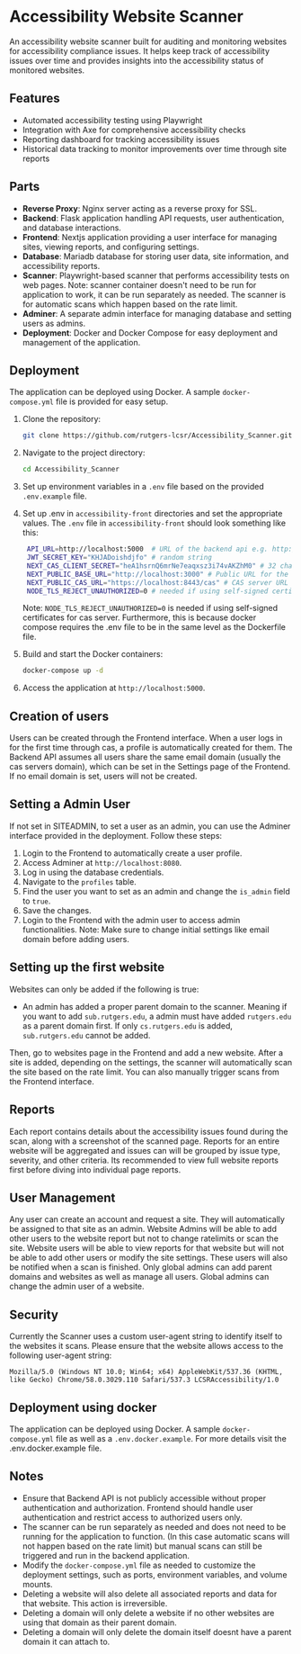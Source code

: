 # Accessibility Website Scanner

An accessibility website scanner built for auditing and monitoring websites for accessibility compliance issues. It helps keep track of accessibility issues over time and provides insights into the accessibility status of monitored websites.

## Features

-   Automated accessibility testing using Playwright
-   Integration with Axe for comprehensive accessibility checks
-   Reporting dashboard for tracking accessibility issues
-   Historical data tracking to monitor improvements over time through site reports

## Parts

-   **Reverse Proxy**: Nginx server acting as a reverse proxy for SSL.
-   **Backend**: Flask application handling API requests, user authentication, and database interactions.
-   **Frontend**: Nextjs application providing a user interface for managing sites, viewing reports, and configuring settings.
-   **Database**: Mariadb database for storing user data, site information, and accessibility reports.
-   **Scanner**: Playwright-based scanner that performs accessibility tests on web pages.
    Note: scanner container doesn't need to be run for application to work, it can be run separately as needed. The scanner is for automatic scans which happen based on the rate limit.
-   **Adminer**: A separate admin interface for managing database and setting users as admins.
-   **Deployment**: Docker and Docker Compose for easy deployment and management of the application.

## Deployment

The application can be deployed using Docker. A sample `docker-compose.yml` file is provided for easy setup.

1. Clone the repository:
    ```bash
    git clone https://github.com/rutgers-lcsr/Accessibility_Scanner.git
    ```
2. Navigate to the project directory:
    ```bash
    cd Accessibility_Scanner
    ```
3. Set up environment variables in a `.env` file based on the provided `.env.example` file.
4. Set up .env in `accessibility-front` directories and set the appropriate values.
   The `.env` file in `accessibility-front` should look something like this:

    ```bash
     API_URL=http://localhost:5000  # URL of the backend api e.g. http://a11y-api:5000 if using docker
     JWT_SECRET_KEY="KHJADoishdjfo" # random string
     NEXT_CAS_CLIENT_SECRET="heA1hsrnQ6mrNe7eaqxsz3i74vAKZhM0" # 32 character random string used for session encryption
     NEXT_PUBLIC_BASE_URL="http://localhost:3000" # Public URL for the frontend e.g. http://a11y.example.com
     NEXT_PUBLIC_CAS_URL="https://localhost:8443/cas" # CAS server URL
     NODE_TLS_REJECT_UNAUTHORIZED=0 # needed if using self-signed certificates for cas server
    ```

    Note: `NODE_TLS_REJECT_UNAUTHORIZED=0` is needed if using self-signed certificates for cas server.
    Furthermore, this is because docker compose requires the .env file to be in the same level as the Dockerfile file.

5. Build and start the Docker containers:
    ```bash
    docker-compose up -d
    ```
6. Access the application at `http://localhost:5000`.

## Creation of users

Users can be created through the Frontend interface. When a user logs in for the first time through cas, a profile is automatically created for them. The Backend API assumes all users share the same email domain (usually the cas servers domain), which can be set in the Settings page of the Frontend. If no email domain is set, users will not be created.

## Setting a Admin User

If not set in SITEADMIN, to set a user as an admin, you can use the Adminer interface provided in the deployment. Follow these steps:

1. Login to the Frontend to automatically create a user profile.
2. Access Adminer at `http://localhost:8080`.
3. Log in using the database credentials.
4. Navigate to the `profiles` table.
5. Find the user you want to set as an admin and change the `is_admin` field to `true`.
6. Save the changes.
7. Login to the Frontend with the admin user to access admin functionalities. Note: Make sure to change initial settings like email domain before adding users.

## Setting up the first website

Websites can only be added if the following is true:

-   An admin has added a proper parent domain to the scanner. Meaning if you want to add `sub.rutgers.edu`, a admin must have added `rutgers.edu` as a parent domain first. If only `cs.rutgers.edu` is added, `sub.rutgers.edu` cannot be added.

Then, go to websites page in the Frontend and add a new website. After a site is added, depending on the settings, the scanner will automatically scan the site based on the rate limit. You can also manually trigger scans from the Frontend interface.

## Reports

Each report contains details about the accessibility issues found during the scan, along with a screenshot of the scanned page. Reports for an entire website will be aggregated and issues can will be grouped by issue type, severity, and other criteria. Its recommended to view full website reports first before diving into individual page reports.

## User Management

Any user can create an account and request a site. They will automatically be assigned to that site as an admin. Website Admins will be able to add other users to the website report but not to change ratelimits or scan the site. Website users will be able to view reports for that website but will not be able to add other users or modify the site settings. These users will also be notified when a scan is finished. Only global admins can add parent domains and websites as well as manage all users. Global admins can change the admin user of a website.

## Security

Currently the Scanner uses a custom user-agent string to identify itself to the websites it scans. Please ensure that the website allows access to the following user-agent string:

```
Mozilla/5.0 (Windows NT 10.0; Win64; x64) AppleWebKit/537.36 (KHTML, like Gecko) Chrome/58.0.3029.110 Safari/537.3 LCSRAccessibility/1.0
```

## Deployment using docker

The application can be deployed using Docker. A sample `docker-compose.yml` file as well as a `.env.docker.example`. For more details visit the .env.docker.example file.

## Notes

-   Ensure that Backend API is not publicly accessible without proper authentication and authorization. Frontend should handle user authentication and restrict access to authorized users only.
-   The scanner can be run separately as needed and does not need to be running for the application to function. (In this case automatic scans will not happen based on the rate limit) but manual scans can still be triggered and run in the backend application.
-   Modify the `docker-compose.yml` file as needed to customize the deployment settings, such as ports, environment variables, and volume mounts.
-   Deleting a website will also delete all associated reports and data for that website. This action is irreversible.
-   Deleting a domain will only delete a website if no other websites are using that domain as their parent domain.
-   Deleting a domain will only delete the domain itself doesnt have a parent domain it can attach to.
